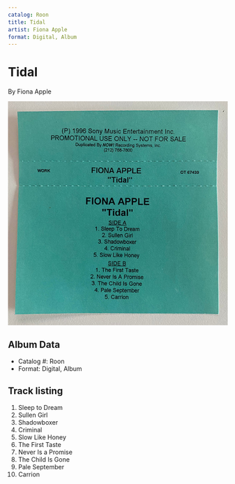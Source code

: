 ```yaml
---
catalog: Roon
title: Tidal
artist: Fiona Apple
format: Digital, Album
---
```


# Tidal

By Fiona Apple

![](../../assets/albumcovers/Fiona_Apple-Tidal.png)

## Album Data

- Catalog #: Roon
- Format: Digital, Album


## Track listing


1. Sleep to Dream
2. Sullen Girl
3. Shadowboxer
4. Criminal
5. Slow Like Honey
6. The First Taste
7. Never Is a Promise
8. The Child Is Gone
9. Pale September
10. Carrion

